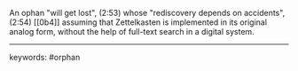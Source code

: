 An ophan "will get lost", (2:53)
whose "rediscovery depends on accidents", (2:54) [[0b4]]
assuming that Zettelkasten is implemented in its original analog form,
without the help of full-text search in a digital system.

---

keywords: #orphan
